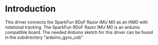 # Introduction

This driver connects the SparkFun 9DoF Razor IMU M0 as an HMD with rotational tracking.
The SparkFun 9DoF Razor IMU M0 is an arduino compatible board. The needed Arduino sketch
for this driver can be found in the subdirectory "arduino\_gyro\_usb"
